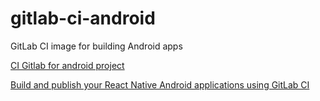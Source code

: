 # gitlab-ci-android
GitLab CI image for building Android apps

[CI Gitlab for android project](https://github.com/flightstar/gitlab-ci-android/blob/master/.gitlab-ci.yml)

[Build and publish your React Native Android applications using GitLab CI](https://github.com/flightstar/gitlab-ci-android/blob/master/Build%20and%20publish%20your%20React%20Native%20Android%20applications%20using%20GitLab%20CI.md)
